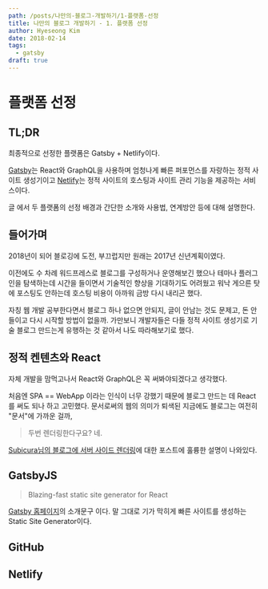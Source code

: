 ```yaml
---
path: /posts/나만의-블로그-개발하기/1-플랫폼-선정
title: 나만의 블로그 개발하기 - 1. 플랫폼 선정
author: Hyeseong Kim
date: 2018-02-14
tags:
  - gatsby
draft: true
---
```


# 플랫폼 선정

## TL;DR

최종적으로 선정한 플랫폼은 Gatsby + Netlify이다.

[Gatsby](https://www.gatsbyjs.org/)는 React와 GraphQL을 사용하며 엄청나게 빠른 퍼포먼스를 자랑하는 정적 사이트 생성기이고
[Netlify](https://www.netlify.com/)는 정적 사이트의 호스팅과 사이트 관리 기능을 제공하는 서비스이다.

글 에서 두 플랫폼의 선정 배경과 간단한 소개와 사용법, 연계방안 등에 대해 설명한다.

## 들어가며

2018년이 되어 블로깅에 도전, 부끄럽지만 원래는 2017년 신년계획이였다.

이전에도 수 차례 워드프레스로 블로그를 구성하거나 운영해보긴 했으나 
테마나 플러그인을 탐색하는데 시간을 들이면서 기술적인 향상을 기대하기도 어려웠고 워낙 게으른 탓에 포스팅도 안하는데 호스팅 비용이 아까워 금방 다시 내리곤 했다.

자칭 웹 개발 공부한다면서 블로그 하나 없으면 안되지, 글이 안남는 것도 문제고, 돈 안들이고 다시 시작할 방법이 없을까.
가만보니 개발자들은 다들 정적 사이트 생성기로 기술 블로그 만드는게 유행하는 것 같아서 나도 따라해보기로 했다.


## 정적 켄텐츠와 React

자체 개발을 맘먹고나서 React와 GraphQL은 꼭 써봐야되겠다고 생각했다.

처음엔 SPA == WebApp 이라는 인식이 너무 강했기 때문에 블로그 만드는 데 React를 써도 되나 하고 고민했다. 문서로써의 웹의 의미가 퇴색된 지금에도 블로그는 여전히 "문서"에 가까운 걸까, 

> 두번 렌더링한다구요? 네.

[Subicura님의 블로그에 서버 사이드 렌더링](https://subicura.com/2016/06/20/server-side-rendering-with-react.html)에 대한 포스트에 훌륭한 설명이 나와있다.

## GatsbyJS

> Blazing-fast static site generator for React

[Gatsby 홈페이지](https://www.gatsbyjs.org/)의 소개문구 이다. 말 그대로 기가 막히게 빠른 사이트를 생성하는 Static Site Generator이다.

## GitHub

## Netlify